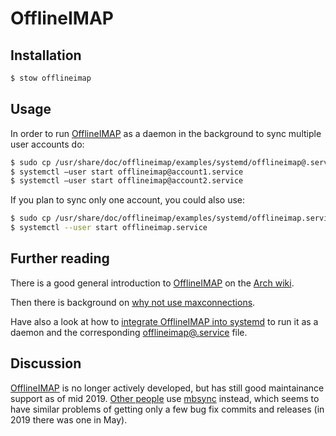 # OfflineIMAP

## Installation

```bash
$ stow offlineimap
```

## Usage

In order to run [OfflineIMAP] as a daemon in the background to sync multiple
user accounts do:

```bash
$ sudo cp /usr/share/doc/offlineimap/examples/systemd/offlineimap@.service /etc/systemd/user/
$ systemctl –user start offlineimap@account1.service
$ systemctl –user start offlineimap@account2.service
```

If you plan to sync only one account, you could also use:

```bash
$ sudo cp /usr/share/doc/offlineimap/examples/systemd/offlineimap.service /etc/systemd/user/
$ systemctl --user start offlineimap.service
```


## Further reading

There is a good general introduction to [OfflineIMAP] on the [Arch wiki].

Then there is background on [why not use maxconnections].

Have also a look at how to [integrate OfflineIMAP into systemd] to run it as a
daemon and the corresponding [offlineimap@.service] file.


## Discussion

[OfflineIMAP] is no longer actively developed, but has still good maintainance
support as of mid 2019.
[Other people] use [mbsync] instead, which seems to have similar problems of
getting only a few bug fix commits and releases (in 2019 there was one in May).


[OfflineIMAP]: http://www.offlineimap.org/
[Arch wiki]: https://wiki.archlinux.org/index.php/OfflineIMAP
[why not use maxconnections]: http://www.offlineimap.org/configuration/2016/01/29/why-i-m-not-using-maxconnctions.html
[integrate OfflineIMAP into systemd]: http://www.offlineimap.org/doc/contrib/systemd.html
[offlineimap@.service]: https://github.com/OfflineIMAP/offlineimap/blob/master/contrib/systemd/offlineimap%40.service
[Other people]: https://webgefrickel.de/blog/a-modern-mutt-setup
[mbsync]: http://isync.sourceforge.net/mbsync.html
